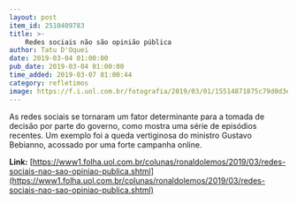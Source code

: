 ```yaml
---
layout: post
item_id: 2510409783
title: >-
    Redes sociais não são opinião pública
author: Tatu D'Oquei
date: 2019-03-04 01:00:00
pub_date: 2019-03-04 01:00:00
time_added: 2019-03-07 01:00:44
category: refletimos
image: https://f.i.uol.com.br/fotografia/2019/03/01/15514871875c79d0d3e759e_1551487187_3x2_rt.jpg
---
```


As redes sociais se tornaram um fator determinante para a tomada de decisão por parte do governo, como mostra uma série de episódios recentes. Um exemplo foi a queda vertiginosa do ministro Gustavo Bebianno, acossado por uma forte campanha online.

**Link:** [https://www1.folha.uol.com.br/colunas/ronaldolemos/2019/03/redes-sociais-nao-sao-opiniao-publica.shtml](https://www1.folha.uol.com.br/colunas/ronaldolemos/2019/03/redes-sociais-nao-sao-opiniao-publica.shtml)

